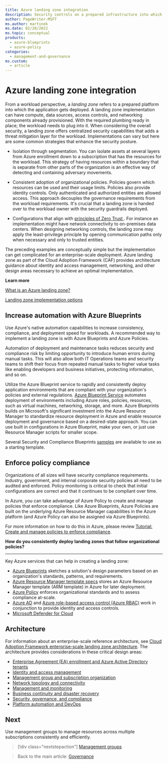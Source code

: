 ```yaml
---
title: Azure landing zone integration
description: Security controls on a prepared infrastructure into which a workload can get deployed.
author: PageWriter-MSFT
ms.author: martinek
ms.date: 02/28/2022
ms.topic: conceptual
products:
  - azure-blueprints
  - azure-policy
categories:
  - management-and-governance
ms.custom:
  - article
---
```


# Azure landing zone integration

From a workload perspective, a *landing zone* refers to a prepared platform into which the application gets deployed. A landing zone implementation can have compute, data sources, access controls, and networking components already provisioned. With the required plumbing ready in place; the workload needs to plug into it. When considering the overall security, a landing zone offers centralized security capabilities that adds a threat mitigation layer for the workload. Implementations can vary but here are some common strategies that enhance the security posture.

- Isolation through segmentation. You can isolate assets at several layers from Azure enrollment down to a subscription that has the resources for the workload. This strategy of having resources within a boundary that is separate from other parts of the organization is an effective way of detecting and containing adversary movements.

- Consistent adoption of organizational policies. Policies govern which resources can be used and their usage limits. Policies also provide identity controls. Only authenticated and authorized entities are allowed access. This approach decouples the governance requirements from the workload requirements. It's crucial that a landing zone is handed over to the workload owner with the security guardrails deployed.

- Configurations that align with [principles of Zero Trust ](/security/zero-trust/#guiding-principles-of-zero-trust). For instance an implementation might have network connectivity to on-premises data centers. When designing networking controls, the landing zone may apply the least-privilege principle by opening communication paths only when necessary and only to trusted entities.

The preceding examples are conceptually simple but the implementation can get complicated for an enterprise-scale deployment. Azure landing zone as part of the Cloud Adoption Framework (CAF) provides architecture guidance about identity and access management, networking, and other design areas necessary to achieve an optimal implementation.  

**Learn more**

[What is an Azure landing zone?](/azure/cloud-adoption-framework/ready/landing-zone/)

[Landing zone implementation options](/azure/cloud-adoption-framework/ready/landing-zone/implementation-options)

## Increase automation with Azure Blueprints

Use Azure's native automation capabilities to increase consistency, compliance, and deployment speed for workloads. A recommended way to implement a landing zone is with Azure Blueprints and Azure Policies.

Automation of deployment and maintenance tasks reduces security and compliance risk by limiting opportunity to introduce human errors during manual tasks. This will also allow both IT Operations teams and security teams to shift their focus from repeated manual tasks to higher value tasks like enabling developers and business initiatives, protecting information, and so on.

Utilize the Azure Blueprint service to rapidly and consistently deploy application environments that are compliant with your organization's policies and external regulations. [Azure Blueprint Service](/azure/governance/blueprints/) automates deployment of environments including Azure roles, policies, resources, such as virtual machines, networking, storage, and more. Azure Blueprints builds on Microsoft's significant investment into the Azure Resource Manager to standardize resource deployment in Azure and enable resource deployment and governance based on a desired-state approach. You can use built in configurations in Azure Blueprint, make your own, or just use Resource Manager scripts for smaller scope.

Several Security and Compliance Blueprints [samples](/azure/governance/blueprints/samples/) are available to use as a starting template.

## Enforce policy compliance

Organizations of all sizes will have security compliance requirements. Industry, government, and internal corporate security policies all need to be audited and enforced. Policy monitoring is critical to check that initial configurations are correct and that it continues to be compliant over time.

In Azure, you can take advantage of Azure Policy to create and manage policies that enforce compliance. Like Azure Blueprints, Azure Policies are built on the underlying Azure Resource Manager capabilities in the Azure platform (and Azure Policy can also be assigned via Azure Blueprints).

For more information on how to do this in Azure, please review [Tutorial: Create and manage policies to enforce compliance](/azure/governance/policy/tutorials/create-and-manage).

**How do you consistently deploy landing zones that follow organizational policies?**
***

Key Azure services that can help in creating a landing zone:

- [Azure Blueprints](/azure/governance/blueprints/overview) sketches a solution's design parameters based on an organization's standards, patterns, and requirements.
- [Azure Resource Manager template specs](/azure/azure-resource-manager/templates/template-specs)  stores an Azure Resource Manager template (ARM template) in Azure for later deployment.
- [Azure Policy](/azure/governance/policy/overview) enforces organizational standards and to assess compliance at-scale.
- [Azure AD](https://azure.microsoft.com/services/active-directory/) and [Azure role-based access control (Azure RBAC)](/azure/role-based-access-control/overview) work in conjunction to provide identity and access controls.
- [Microsoft Defender for Cloud](/azure/defender-for-cloud/defender-for-cloud-introduction)

## Architecture

For information about an enterprise-scale reference architecture, see [Cloud Adoption Framework enterprise-scale landing zone architecture](/azure/cloud-adoption-framework/ready/enterprise-scale/architecture). The architecture provides considerations in these critical design areas:

- [Enterprise Agreement (EA) enrollment and Azure Active Directory tenants](/azure/cloud-adoption-framework/ready/enterprise-scale/enterprise-enrollment-and-azure-ad-tenants)
- [Identity and access management](/azure/cloud-adoption-framework/ready/enterprise-scale/identity-and-access-management)
- [Management group and subscription organization](/azure/cloud-adoption-framework/ready/enterprise-scale/management-group-and-subscription-organization)
- [Network topology and connectivity](/azure/cloud-adoption-framework/ready/enterprise-scale/network-topology-and-connectivity)
- [Management and monitoring](/azure/cloud-adoption-framework/ready/enterprise-scale/management-and-monitoring)
- [Business continuity and disaster recovery](/azure/cloud-adoption-framework/ready/enterprise-scale/business-continuity-and-disaster-recovery)
- [Security, governance, and compliance](/azure/cloud-adoption-framework/ready/enterprise-scale/security-governance-and-compliance)
- [Platform automation and DevOps](/azure/cloud-adoption-framework/ready/enterprise-scale/platform-automation-and-devops)


## Next

Use management groups to manage resources across multiple subscriptions consistently and efficiently.

> [!div class="nextstepaction"]
> [Management groups](design-management-groups.md)

> Back to the main article: [Governance](design-governance.md)
